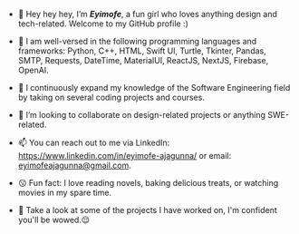 - 👋 Hey hey hey, I’m **_Eyimofe_**, a fun girl who loves anything design and tech-related. Welcome to my GitHub profile :)

- 💪 I am well-versed in the following programming languages and frameworks: Python, C++, HTML, Swift UI, Turtle, Tkinter, Pandas, SMTP, Requests, DateTime, MaterialUI, ReactJS, NextJS, Firebase, OpenAI.

- 🌱 I continuously expand my knowledge of the Software Engineering field by taking on several coding projects and courses.

- 💞️ I’m looking to collaborate on design-related projects or anything SWE-related. 

- 📫 You can reach out to me via LinkedIn: https://www.linkedin.com/in/eyimofe-ajagunna/ or email: eyimofeajagunna@gmail.com.

- 😗 Fun fact: I love reading novels, baking delicious treats, or watching movies in my spare time.
  
- 🤩 Take a look at some of the projects I have worked on, I'm confident you'll be wowed.😌
